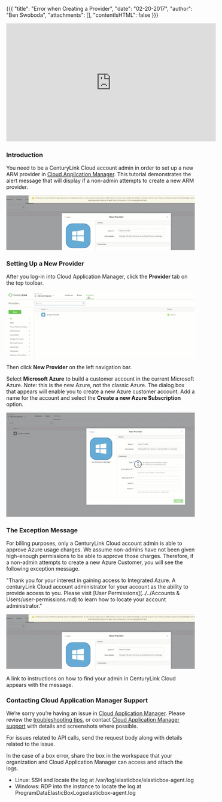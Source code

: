 {{{
"title": "Error when Creating a Provider",
"date": "02-20-2017",
"author": "Ben Swoboda",
"attachments": [],
"contentIsHTML": false
}}}

<iframe width="560" height="315" src="https://player.vimeo.com/video/204242838" frameborder="0" allowfullscreen></iframe>

### Introduction

You need to be a CenturyLink Cloud account admin in order to set up a new ARM provider in [Cloud Application Manager](https://www.ctl.io/cloud-application-manager). This tutorial demonstrates the alert message that will display if a non-admin attempts to create a new ARM provider.

![Error: Non-Admin Setting Up a Provider](../../images/cloud-application-manager-error2.png)

### Setting Up a New Provider

After you log-in into Cloud Application Manager, click the **Provider** tab on the top toolbar.

![Cloud Application Manager Create New Provider](../../images/cloud-application-manager-error3.png)

Then click **New Provider** on the left navigation bar.

Select **Microsoft Azure** to build a customer account in the current Microsoft Azure. Note: this is the new Azure, not the classic Azure. The dialog box that appears will enable you to create a new Azure customer account. Add a name for the account and select the **Create a new Azure Subscription** option.

![Cloud Application Manager New Provider Details](../../images/cloud-application-manager-error4.png)

### The Exception Message

For billing purposes, only a CenturyLink Cloud account admin is able to approve Azure usage charges. We assume non-admins have not been given high-enough permissions to be able to approve those charges. Therefore, if a non-admin attempts to create a new Azure Customer, you will see the following exception message.

"Thank you for your interest in gaining access to Integrated Azure. A centuryLink Cloud account administrator for your account as the ability to provide access to you. Please visit [User Permissions](../../Accounts & Users/user-permissions.md) to learn how to locate your account administrator."

![Cloud Application Manager Error: Non-Admin Setting Up a Provider](../../images/cloud-application-manager-error2.png)

A link to instructions on how to find your admin in CenturyLink Cloud appears with the message.

### Contacting Cloud Application Manager Support

We’re sorry you’re having an issue in [Cloud Application Manager](https://www.ctl.io/cloud-application-manager/). Please review the [troubleshooting tips](troubleshooting-tips.md), or contact [Cloud Application Manager support](mailto:incident@CenturyLink.com) with details and screenshots where possible.

For issues related to API calls, send the request body along with details related to the issue.

In the case of a box error, share the box in the workspace that your organization and Cloud Application Manager can access and attach the logs.
* Linux: SSH and locate the log at /var/log/elasticbox/elasticbox-agent.log
* Windows: RDP into the instance to locate the log at ProgramDataElasticBoxLogselasticbox-agent.log
